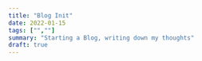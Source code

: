 ```yaml
---
title: "Blog Init"
date: 2022-01-15
tags: ["",""]
summary: "Starting a Blog, writing down my thoughts"
draft: true
---
```


